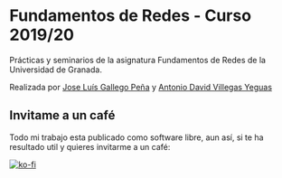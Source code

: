 # Fundamentos de Redes - Curso 2019/20

Prácticas y seminarios de la asignatura Fundamentos de Redes de la Universidad de Granada.

Realizada por [Jose Luís Gallego Peña](https://github.com/dunspa) y [Antonio David Villegas Yeguas](https://github.com/advy99)



## Invitame a un café

Todo mi trabajo esta publicado como software libre, aun así, si te ha resultado util y quieres invitarme a un café:

[![ko-fi](https://www.ko-fi.com/img/githubbutton_sm.svg)](https://ko-fi.com/Y8Y81WT9M)
